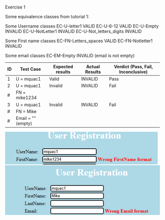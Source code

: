 Exercise 1

Some equivalence classes from tutorial 1:

Some Username classes
EC-U-letter1 VALID
EC-U-6-12 VALID
EC-U-Empty INVALID
EC-U-NotLetter1 INVALID
EC-U-Not_letters_digits INVALID

Some First name classes
EC-FN-Letters_spaces VALID
EC-FN-Notletter1 INVALID

Some email classes
EC-EM-Empty INVALID (email is not empty)

ID | Test Case        | Expected results | Actual Results | Verdict (Pass, Fail, Inconclusive)
-- | ---------------  | ---------------- | -------------- | ----------------------------------
 1 | U = mquac1       |       Valid      |      INVALID   | Pass
 2 | U = mquac1       |       Invalid    |      INVALID   | Fail
 # | FN = mike1234    |                  |                |
 3 | U = mquac1       |       Invalid    |      INVALID   | Fail
 # | FN = Mike                 
 # | Email = "" (empty)|
   
![Image of test case 2](assets/test2.png) 
![Image of test case 3](assets/test3.png)






